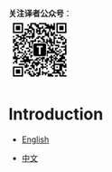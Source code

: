 **关注译者公众号**：
<br/>
<img src='pic/tinylab-wechat.jpg' width='110px'/>
<br/>

# Introduction

* [English](en/README.md)

* [中文](zh-cn/README.md)

